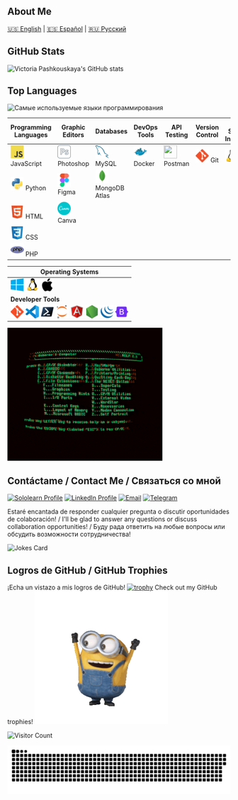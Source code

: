 <!-- Информация о себе -->
## About Me

[:us: English](https://github.com/VictoriaPashkouskaya/VictoriaPashkouskaya/blob/main/About%20me) | [:es: Español](https://github.com/VictoriaPashkouskaya/VictoriaPashkouskaya/blob/main/Sobre%20mi) | [:ru: Русский](https://github.com/VictoriaPashkouskaya/VictoriaPashkouskaya/blob/main/%D0%9E%D0%B1%D0%BE%20%D0%BC%D0%BD%D0%B5)



<!-- GitHub Stats -->
## GitHub Stats
![Victoria Pashkouskaya's GitHub stats](https://github-readme-stats.vercel.app/api?username=VictoriaPashkouskaya&show_icons=true&theme=radical&bg_color=000000&text_color=DC143C)

<!-- Top Languages -->
## Top Languages
![Самые используемые языки программирования](https://github-readme-stats.vercel.app/api/top-langs/?username=VictoriaPashkouskaya&layout=compact&bg_color=000000&text_color=DC143C)

| **Programming Languages** | **Graphic Editors**     | **Databases** | **DevOps Tools** | **API Testing** | **Version Control** | **OS & Software Installation** | **Computer Repair** |
|---------------------------|-------------------------|---------------|------------------|-----------------|---------------------|-------------------------------|---------------------|
| <img src="https://raw.githubusercontent.com/devicons/devicon/master/icons/javascript/javascript-original.svg" width="30" height="30"> JavaScript | <img src="https://raw.githubusercontent.com/devicons/devicon/master/icons/photoshop/photoshop-line.svg" width="30" height="30"> Photoshop | <img src="https://raw.githubusercontent.com/devicons/devicon/master/icons/mysql/mysql-original.svg" width="30" height="30"> MySQL | <img src="https://raw.githubusercontent.com/devicons/devicon/master/icons/docker/docker-original.svg" width="30" height="30"> Docker | <img src="https://www.svgrepo.com/show/354202/postman-icon.svg" width="30" height="30"> Postman | <img src="https://raw.githubusercontent.com/devicons/devicon/master/icons/git/git-original.svg" width="30" height="30"> Git | <img src="https://raw.githubusercontent.com/devicons/devicon/master/icons/linux/linux-original.svg" width="30" height="30"> Linux | <img src="https://raw.githubusercontent.com/devicons/devicon/master/icons/apple/apple-original.svg" width="30" height="30"> Hardware |
| <img src="https://raw.githubusercontent.com/devicons/devicon/master/icons/python/python-original.svg" width="30" height="30"> Python | <img src="https://raw.githubusercontent.com/devicons/devicon/master/icons/figma/figma-original.svg" width="30" height="30"> Figma | <img src="https://raw.githubusercontent.com/devicons/devicon/master/icons/mongodb/mongodb-original.svg" width="30" height="30"> MongoDB Atlas |  |  |  |  |  |
| <img src="https://raw.githubusercontent.com/devicons/devicon/master/icons/html5/html5-original.svg" width="30" height="30"> HTML | <img src="https://raw.githubusercontent.com/devicons/devicon/master/icons/canva/canva-original.svg" width="30" height="30"> Canva |  |  |  |  |  |  |
| <img src="https://raw.githubusercontent.com/devicons/devicon/master/icons/css3/css3-original.svg" width="30" height="30"> CSS |  |  |  |  |  |  |  |
| <img src="https://raw.githubusercontent.com/devicons/devicon/master/icons/php/php-original.svg" width="30" height="30"> PHP |  |  |  |  |  |  |  |

| **Operating Systems** 
|------------------------------------------------------------------------------------------------------------------------------|
| <img src="https://raw.githubusercontent.com/devicons/devicon/master/icons/windows8/windows8-original.svg" width="30" height="30"> <img src="https://raw.githubusercontent.com/devicons/devicon/master/icons/linux/linux-original.svg" width="30" height="30"> <img src="https://raw.githubusercontent.com/devicons/devicon/master/icons/apple/apple-original.svg" width="30" height="30"> |
| **Developer Tools**                                                                                        |
| <img src="https://raw.githubusercontent.com/devicons/devicon/master/icons/git/git-original.svg" width="30" height="30"> <img src="https://raw.githubusercontent.com/devicons/devicon/master/icons/vscode/vscode-original.svg" width="30" height="30"> <img src="https://raw.githubusercontent.com/devicons/devicon/master/icons/powershell/powershell-original.svg" width="30" height="30"> <img src="https://raw.githubusercontent.com/devicons/devicon/master/icons/jupyter/jupyter-original.svg" width="30" height="30"> <img src="https://raw.githubusercontent.com/devicons/devicon/master/icons/angularjs/angularjs-original.svg" width="30" height="30"> <img src="https://raw.githubusercontent.com/devicons/devicon/master/icons/nodejs/nodejs-original.svg" width="30" height="30"> <img src="https://raw.githubusercontent.com/devicons/devicon/master/icons/jquery/jquery-original.svg" width="30" height="30"> <img src="https://raw.githubusercontent.com/devicons/devicon/master/icons/bootstrap/bootstrap-plain.svg" width="30" height="30"> |
<img src="https://github.com/VictoriaPashkouskaya/VictoriaPashkouskaya/blob/main/EHil.gif" width="350" height="300">

<!-- Contáctame / Contact Me / Связаться со мной -->
## Contáctame / Contact Me / Связаться со мной
[![Sololearn Profile](https://img.shields.io/badge/Sololearn-Profile-green?style=for-the-badge&logo=sololearn)](https://www.sololearn.com/es/profile/31722118)
[![LinkedIn Profile](https://img.shields.io/badge/LinkedIn-Profile-blue?style=for-the-badge&logo=linkedin)](https://www.linkedin.com/in/victoria-pashkouskaya-4ab140280)
[![Email](https://img.shields.io/badge/Email-vika.pashkowskaia%40ukr.net-red?style=for-the-badge&logo=gmail)](mailto:vika.pashkowskaia@ukr.net)
[![Telegram](https://img.shields.io/badge/Telegram-Contact-blue?style=for-the-badge&logo=telegram)](https://t.me/@E_r_r_or_404)

Estaré encantada de responder cualquier pregunta o discutir oportunidades de colaboración! / I'll be glad to answer any questions or discuss collaboration opportunities! / Буду рада ответить на любые вопросы или обсудить возможности сотрудничества!

![Jokes Card](https://readme-jokes.vercel.app/api)


## Logros de GitHub / GitHub Trophies

¡Echa un vistazo a mis logros de GitHub!
[![trophy](https://github-profile-trophy.vercel.app/?username=VictoriaPashkouskaya)](https://github.com/ryo-ma/github-profile-trophy)
Check out my GitHub trophies! <img src="https://github.com/VictoriaPashkouskaya/VictoriaPashkouskaya/blob/main/Z3us.gif" alt="WG8Q" width="300" height="300" >


![Visitor Count](https://profile-counter.glitch.me/VictoriaPashkouskaya/count.svg)



<img src="https://github.com/VictoriaPashkouskaya/VictoriaPashkouskaya/blob/main/github-contribution-grid-snake-dark.svg" alt="Contribution grid snake">

